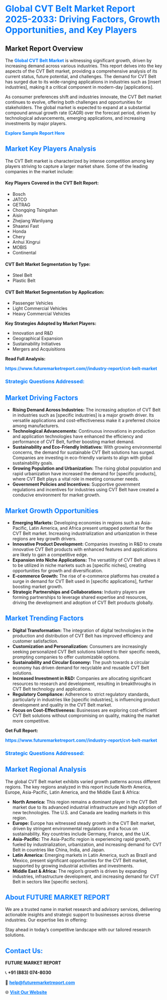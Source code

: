 <h1 style="color: #007BFF;">Global CVT Belt Market Report 2025-2033: Driving Factors, Growth Opportunities, and Key Players</h1>

<section id="overview">
<h2>Market Report Overview</h2>
<p>The <a href="https://www.futuremarketreport.com//industry-report/cvt-belt-market" style="color: #007BFF; text-decoration: none;"><strong>Global CVT Belt Market</strong></a> is witnessing significant growth, driven by increasing demand across various industries. This report delves into the key aspects of the CVT Belt market, providing a comprehensive analysis of its current status, future potential, and challenges. The demand for CVT Belt has surged due to its wide-ranging applications in industries such as [insert industries], making it a critical component in modern-day [applications].</p>
<p>As consumer preferences shift and industries innovate, the CVT Belt market continues to evolve, offering both challenges and opportunities for stakeholders. The global market is expected to expand at a substantial compound annual growth rate (CAGR) over the forecast period, driven by technological advancements, emerging applications, and increasing investments by major players.</p>
</section>

<section id="overview">
<p><a href="https://www.futuremarketreport.com//request-sample/reportId=89741" style="color: #007BFF; text-decoration: none;"><strong>Explore Sample Report Here</strong></a></p>
</section>

<section id="key-players">
<h2 style="color: #007BFF;">Market Key Players Analysis</h2>
<p>The CVT Belt market is characterized by intense competition among key players striving to capture a larger market share. Some of the leading companies in the market include:</p>
<h4>Key Players Covered in the CVT Belt Report:</h4>
<ul><li>Bosch</li><li>JATCO</li><li>GETRAG</li><li>Chongqing Tsingshan</li><li>Aisin</li><li>Zhejiang Wanliyang</li><li>Shaanxi Fast</li><li>Honda</li><li>Chery</li><li>Anhui Xingrui</li><li>MOBIS</li><li>Continental</li></ul>
<h4>CVT Belt Market Segmentation by Type:</h4>
<ul><li>Steel Belt</li><li>Plastic Belt</li></ul>

<h4>CVT Belt Market Segmentation by Application:</h4>
<ul><li>Passenger Vehicles</li><li>Light Commercial Vehicles</li><li>Heavy Commercial Vehicles</li></ul>
<p><strong>Key Strategies Adopted by Market Players:</strong></p>
<ul>
<li>Innovation and R&D</li>
<li>Geographical Expansion</li>
<li>Sustainability Initiatives</li>
<li>Mergers and Acquisitions</li>
</ul>
</section>

<section>
<p><strong>Read Full Analysis: </strong></p><a href="https://www.futuremarketreport.com//industry-report/cvt-belt-market" style="color: #007BFF; text-decoration: none;"><strong>https://www.futuremarketreport.com//industry-report/cvt-belt-market</strong></a>
<h3 style="color: #007BFF;">Strategic Questions Addressed:</h3>
</section>

<section id="driving-factors">
<h2 style="color: #007BFF;">Market Driving Factors</h2>
<ul>
<li><strong>Rising Demand Across Industries:</strong> The increasing adoption of CVT Belt in industries such as [specific industries] is a major growth driver. Its versatile applications and cost-effectiveness make it a preferred choice among manufacturers.</li>
<li><strong>Technological Advancements:</strong> Continuous innovations in production and application technologies have enhanced the efficiency and performance of CVT Belt, further boosting market demand.</li>
<li><strong>Sustainability and Eco-Friendly Initiatives:</strong> With growing environmental concerns, the demand for sustainable CVT Belt solutions has surged. Companies are investing in eco-friendly variants to align with global sustainability goals.</li>
<li><strong>Growing Population and Urbanization:</strong> The rising global population and rapid urbanization have increased the demand for [specific products], where CVT Belt plays a vital role in meeting consumer needs.</li>
<li><strong>Government Policies and Incentives:</strong> Supportive government regulations and incentives for industries using CVT Belt have created a conducive environment for market growth.</li>
</ul>
</section>

<section id="growth-opportunities">
<h2 style="color: #007BFF;">Market Growth Opportunities</h2>
<ul>
<li><strong>Emerging Markets:</strong> Developing economies in regions such as Asia-Pacific, Latin America, and Africa present untapped potential for the CVT Belt market. Increasing industrialization and urbanization in these regions are key growth drivers.</li>
<li><strong>Innovative Product Development:</strong> Companies investing in R&D to create innovative CVT Belt products with enhanced features and applications are likely to gain a competitive edge.</li>
<li><strong>Expansion into Niche Applications:</strong> The versatility of CVT Belt allows it to be utilized in niche markets such as [specific niches], creating opportunities for growth and diversification.</li>
<li><strong>E-commerce Growth:</strong> The rise of e-commerce platforms has created a surge in demand for CVT Belt used in [specific applications], further boosting market growth.</li>
<li><strong>Strategic Partnerships and Collaborations:</strong> Industry players are forming partnerships to leverage shared expertise and resources, driving the development and adoption of CVT Belt products globally.</li>
</ul>
</section>

<section id="trending-factors">
<h2 style="color: #007BFF;">Market Trending Factors</h2>
<ul>
<li><strong>Digital Transformation:</strong> The integration of digital technologies in the production and distribution of CVT Belt has improved efficiency and customer satisfaction.</li>
<li><strong>Customization and Personalization:</strong> Consumers are increasingly seeking personalized CVT Belt solutions tailored to their specific needs, prompting companies to offer customizable options.</li>
<li><strong>Sustainability and Circular Economy:</strong> The push towards a circular economy has driven demand for recyclable and reusable CVT Belt solutions.</li>
<li><strong>Increased Investment in R&D:</strong> Companies are allocating significant resources to research and development, resulting in breakthroughs in CVT Belt technology and applications.</li>
<li><strong>Regulatory Compliance:</strong> Adherence to strict regulatory standards, particularly in industries like [specific industries], is influencing product development and quality in the CVT Belt market.</li>
<li><strong>Focus on Cost-Effectiveness:</strong> Businesses are exploring cost-efficient CVT Belt solutions without compromising on quality, making the market more competitive.</li>
</ul>
</section>

<section>
<p><strong>Get Full Report: </strong></p><a href="https://www.futuremarketreport.com//industry-report/cvt-belt-market" style="color: #007BFF; text-decoration: none;"><strong>https://www.futuremarketreport.com//industry-report/cvt-belt-market</strong></a>
<h3 style="color: #007BFF;">Strategic Questions Addressed:</h3>
</section>


<section id="regional-analysis">
<h2 style="color: #007BFF;">Market Regional Analysis</h2>
<p>The global CVT Belt market exhibits varied growth patterns across different regions. The key regions analyzed in this report include North America, Europe, Asia-Pacific, Latin America, and the Middle East & Africa:</p>
<ul>
<li><strong>North America:</strong> This region remains a dominant player in the CVT Belt market due to its advanced industrial infrastructure and high adoption of new technologies. The U.S. and Canada are leading markets in this region.</li>
<li><strong>Europe:</strong> Europe has witnessed steady growth in the CVT Belt market, driven by stringent environmental regulations and a focus on sustainability. Key countries include Germany, France, and the U.K.</li>
<li><strong>Asia-Pacific:</strong> The Asia-Pacific region is experiencing rapid growth, fueled by industrialization, urbanization, and increasing demand for CVT Belt in countries like China, India, and Japan.</li>
<li><strong>Latin America:</strong> Emerging markets in Latin America, such as Brazil and Mexico, present significant opportunities for the CVT Belt market, supported by growing industrial activities and investments.</li>
<li><strong>Middle East & Africa:</strong> The region’s growth is driven by expanding industries, infrastructure development, and increasing demand for CVT Belt in sectors like [specific sectors].</li>
</ul>
</section>

<footer>
<h2 style="color: #007BFF;">About FUTURE MARKET REPORT</h2>
<p>We are a trusted name in market research and advisory services, delivering actionable insights and strategic support to businesses across diverse industries. Our expertise lies in offering:</p>

<p>Stay ahead in today’s competitive landscape with our tailored research solutions.</p>

<h2 style="color: #007BFF;">Contact Us:</h2>
<p><strong>FUTURE MARKET REPORT</strong></p>
<p>📞 <strong>+91 (883) 074-8030</strong></p>
<p>📧 <strong><a href="mailto:help@futuremarketreport.com" style="color: #007BFF;">help@futuremarketreport.com</a></strong></p>
<p>🌐 <strong><a href="https://www.futuremarketreport.com/" style="color: #007BFF;">Visit Our Website</a></strong></p>
</footer>